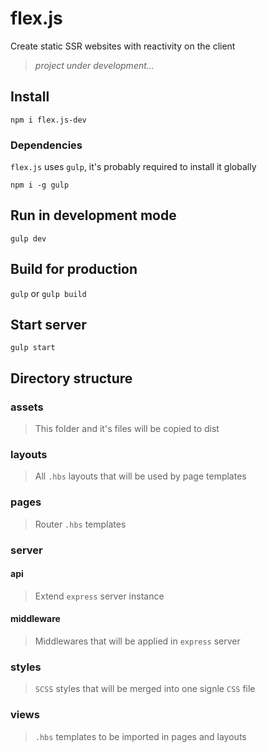 # flex.js

Create static SSR websites with reactivity on the client

> _project under development..._

## Install

`npm i flex.js-dev`

### Dependencies

`flex.js` uses `gulp`, it's probably required to install it globally

`npm i -g gulp`

## Run in development mode

`gulp dev`

## Build for production

`gulp` or `gulp build`

## Start server

`gulp start`


## Directory structure

### assets

> This folder and it's files will be copied to dist

### layouts

> All `.hbs` layouts that will be used by page templates

### pages

> Router `.hbs` templates

### server

#### api

> Extend `express` server instance

#### middleware

> Middlewares that will be applied in `express` server

### styles

> `SCSS` styles that will be merged into one signle `CSS` file

### views

> `.hbs` templates to be imported in pages and layouts